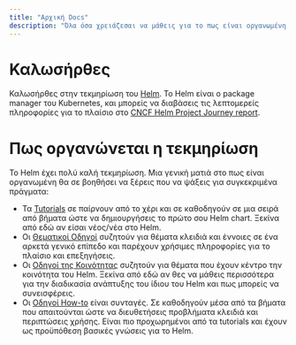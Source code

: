 ```yaml
---
title: "Αρχική Docs"
description: "Όλα όσα χρειάζεσαι να μάθεις για το πως είναι οργανωμένη η τεκμηρίωση."
---
```


# Καλωσήρθες

Καλωσήρθες στην τεκμηρίωση του [Helm](https://helm.sh/). Το Helm είναι ο package manager 
του Kubernetes, και μπορείς να διαβάσεις τις λεπτομερείς πληροφορίες για το πλαίσιο στο
[CNCF Helm Project Journey
report](https://www.cncf.io/cncf-helm-project-journey/).

# Πως οργανώνεται η τεκμηρίωση

Το Helm έχει πολύ καλή τεκμηρίωση. Μια γενική ματιά στο πως είναι οργανωμένη 
θα σε βοηθήσει να ξέρεις που να ψάξεις για συγκεκριμένα πράγματα:

- Τα [Tutorials](εισαγωγή) σε παίρνουν από το χέρι και σε καθοδηγούν σε μια σειρά από βήματα
  ώστε να δημιουργήσεις το πρώτο σου Helm chart. Ξεκίνα από εδώ αν είσαι νέος/νέα στο Helm.
- Οι [Θεματικοί Οδηγοί](θέματα) συζητούν για θέματα κλειδιά και έννοιες σε ένα αρκετά γενικό επίπεδο
  και παρέχουν χρήσιμες πληροφορίες για το πλαίσιο και επεξηγήσεις.
- Οι [Οδηγοί της Κοινότητας](κοινότητα) συζητούν για θέματα που έχουν κέντρο την κοινότητα του Helm.
  Ξεκίνα από εδώ αν θες να μάθεις περισσότερα για την διαδικασία ανάπτυξης του ίδιου του Helm
  και πως μπορείς να συνεισφέρεις.
- Οι [Οδηγοί How-to](howto) είναι συνταγές. Σε καθοδηγούν μέσα από τα βήματα που απαιτούνται
  ώστε να διευθετήσεις προβλήματα κλειδιά και περιπτώσεις χρήσης. Είναι πιο προχωρημένοι από τα tutorials
  και έχουν ως προϋπόθεση βασικές γνώσεις για το Helm.

